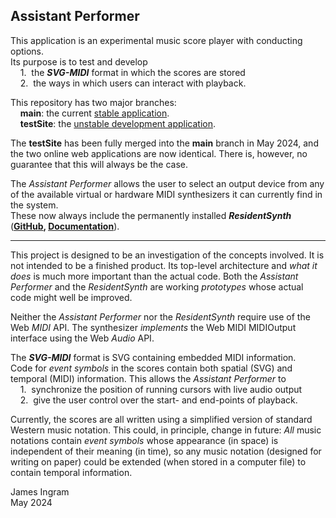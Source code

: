 Assistant Performer
------------

This application is an experimental music score player with conducting options.<br>Its purpose is to test and develop  
&nbsp;&nbsp;&nbsp;&nbsp;1.&nbsp;&nbsp;the **_SVG-MIDI_** format in which the scores are stored  
&nbsp;&nbsp;&nbsp;&nbsp;2.&nbsp;&nbsp;the ways in which users can interact with playback.

This repository has two major branches:  
&nbsp;&nbsp;&nbsp;&nbsp;**main**: the current [stable application](https://james-ingram-act-two.de/open-source/assistantPerformer/assistantPerformer.html).  
&nbsp;&nbsp;&nbsp;&nbsp;**testSite**: the [unstable development application](https://james-ingram-act-two.de/open-source/assistantPerformerTestSite/assistantPerformer.html).

The **testSite** has been fully merged into the **main** branch in May 2024, and the two online web applications are now identical. There is, however, no guarantee that this will always be the case.

The _Assistant Performer_ allows the user to select an output device from any of the available virtual or hardware MIDI synthesizers it can currently find in the system.<br>These now always include the permanently installed **_ResidentSynth_** (**[GitHub](https://github.com/notator/ResidentSynthHostTestSite), [Documentation](https://james-ingram-act-two.de/open-source/aboutResidentSynthHost.html)**). 

---

This project is designed to be an investigation of the concepts involved. It is not intended to be a finished product. Its top-level architecture and _what it does_ is much more important than the actual code. Both the _Assistant Performer_ and the _ResidentSynth_ are working _prototypes_ whose actual code might well be improved.

Neither the _Assistant Performer_ nor the _ResidentSynth_ require use of the Web _MIDI_ API. The synthesizer _implements_ the Web MIDI MIDIOutput interface using the Web _Audio_ API.

The **_SVG-MIDI_** format is SVG containing embedded MIDI information.  
Code for _event symbols_ in the scores contain both spatial (SVG) and temporal (MIDI) information. This allows the _Assistant Performer_ to  
&nbsp;&nbsp;&nbsp;&nbsp;1.&nbsp;&nbsp;synchronize the position of running cursors with live audio output  
&nbsp;&nbsp;&nbsp;&nbsp;2.&nbsp;&nbsp;give the user control over the start- and end-points of playback.

Currently, the scores are all written using a simplified version of standard Western music notation. This could, in principle, change in future: _All_ music notations contain _event symbols_ whose appearance (in space) is independent of their meaning (in time), so any music notation (designed for writing on paper) could be extended (when stored in a computer file) to contain temporal information.

James Ingram  
May 2024
